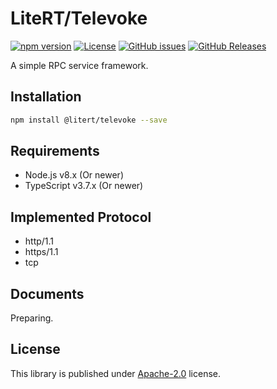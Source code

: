 # LiteRT/Televoke

[![npm version](https://img.shields.io/npm/v/@litert/televoke.svg?colorB=brightgreen)](https://www.npmjs.com/package/@litert/televoke "Stable Version")
[![License](https://img.shields.io/npm/l/@litert/televoke.svg?maxAge=2592000?style=plastic)](https://github.com/litert/televoke/blob/master/LICENSE)
[![GitHub issues](https://img.shields.io/github/issues/litert/televoke.js.svg)](https://github.com/litert/televoke.js/issues)
[![GitHub Releases](https://img.shields.io/github/release/litert/televoke.js.svg)](https://github.com/litert/televoke.js/releases "Stable Release")

A simple RPC service framework.

## Installation

```sh
npm install @litert/televoke --save
```

## Requirements

- Node.js v8.x (Or newer)
- TypeScript v3.7.x (Or newer)

## Implemented Protocol

- http/1.1
- https/1.1
- tcp

## Documents

Preparing.

## License

This library is published under [Apache-2.0](./LICENSE) license.
